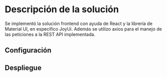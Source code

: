 # Descripción de la solución

Se implementó la solución frontend con ayuda de React y la librería de Material UI, en especifico JoyUi. Además se utilizo axios para el manejo de las peticiones a la REST API implementada.

## Configuración


## Despliegue
